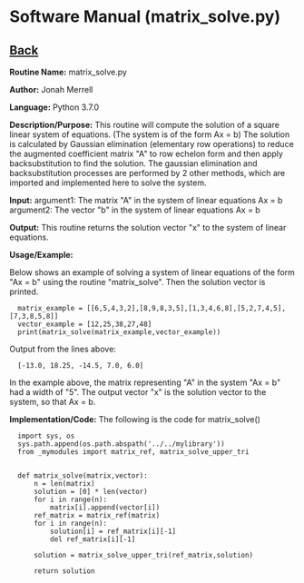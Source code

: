 # Software Manual (matrix_solve.py)

## [Back](../softwaremanual)

**Routine Name:**           matrix_solve.py

**Author:** Jonah Merrell

**Language:** Python 3.7.0

**Description/Purpose:** This routine will compute the solution of a square linear system of equations. (The system is of the form Ax = b)
The solution is calculated by Gaussian elimination (elementary row operations) to reduce the augmented coefficient matrix "A" to row echelon form and then apply backsubstitution to find the solution. The gaussian elimination and backsubstitution processes are performed by 2 other methods, which are imported and implemented here to solve the system.

**Input:** argument1: The matrix "A" in the system of linear equations Ax = b<br>
		   argument2: The vector "b" in the system of linear equations Ax = b

**Output:** This routine returns the solution vector "x" to the system of linear equations.

**Usage/Example:**

Below shows an example of solving a system of linear equations of the form "Ax = b" using the routine "matrix_solve".
 Then the solution vector is printed. 

      matrix_example = [[6,5,4,3,2],[8,9,8,3,5],[1,3,4,6,8],[5,2,7,4,5],[7,3,8,5,8]]
      vector_example = [12,25,38,27,48]
      print(matrix_solve(matrix_example,vector_example))

Output from the lines above:

      [-13.0, 18.25, -14.5, 7.0, 6.0]

In the example above, the matrix representing "A" in the system "Ax = b" had a width of "5". The output vector "x"
 is the solution vector to the system, so that Ax = b.

**Implementation/Code:** The following is the code for matrix_solve()
      
      import sys, os
      sys.path.append(os.path.abspath('../../mylibrary'))
      from _mymodules import matrix_ref, matrix_solve_upper_tri
      
      
      def matrix_solve(matrix,vector):
          n = len(matrix)
          solution = [0] * len(vector)
          for i in range(n):
              matrix[i].append(vector[i])
          ref_matrix = matrix_ref(matrix)
          for i in range(n):
              solution[i] = ref_matrix[i][-1]
              del ref_matrix[i][-1]
      
          solution = matrix_solve_upper_tri(ref_matrix,solution)
      
          return solution
